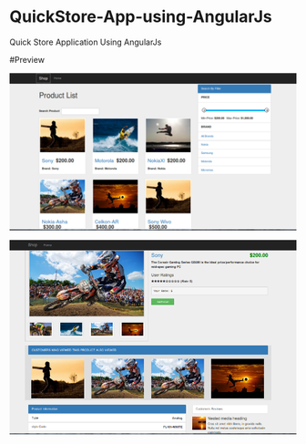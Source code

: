 # QuickStore-App-using-AngularJs
Quick Store Application Using AngularJs 

#Preview


![alt tag](https://github.com/Sathibabu-P/QuickStore-App-using-AngularJs/blob/master/images/Screenshot1.png)

![alt tag](https://github.com/Sathibabu-P/QuickStore-App-using-AngularJs/blob/master/images/Screenshot2.png)
